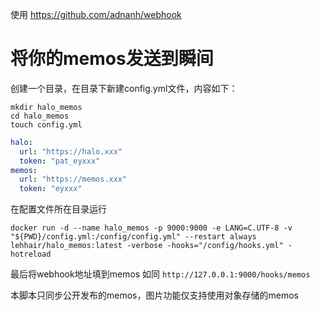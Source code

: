 使用 https://github.com/adnanh/webhook
# 将你的memos发送到瞬间

创建一个目录，在目录下新建config.yml文件，内容如下：

```shell
mkdir halo_memos
cd halo_memos
touch config.yml
```

```yaml
halo:
  url: "https://halo.xxx"
  token: "pat_eyxxx"
memos:
  url: "https://memos.xxx"
  token: "eyxxx"
```

在配置文件所在目录运行

```shell
docker run -d --name halo_memos -p 9000:9000 -e LANG=C.UTF-8 -v "${PWD}/config.yml:/config/config.yml" --restart always lehhair/halo_memos:latest -verbose -hooks="/config/hooks.yml" -hotreload
```
最后将webhook地址填到memos
如同
`http://127.0.0.1:9000/hooks/memos`

本脚本只同步公开发布的memos，图片功能仅支持使用对象存储的memos

